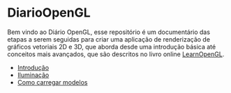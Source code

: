 # DiarioOpenGL

Bem vindo ao Diário OpenGL, esse repositório é um documentário das etapas a serem seguidas para criar uma aplicação de renderização de gráficos vetoriais 2D e 3D, que aborda desde uma introdução básica até conceitos mais avançados, que são descritos no livro online <a href="https://learnopengl.com">LearnOpenGL</a>.

- <a href="https://github.com/luk4w/DiarioOpenGL/tree/634fa87879a3a8161f7e200824226e8c69cf76a7">Introdução</a>
- <a href="https://github.com/luk4w/DiarioOpenGL/tree/lighting">Iluminação</a>
- <a href="https://github.com/luk4w/DiarioOpenGL/tree/model-loading">Como carregar modelos</a>
